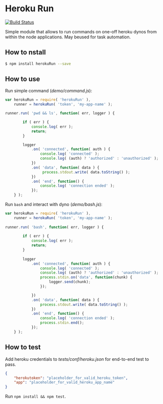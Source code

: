# Heroku Run

[![Build Status](https://travis-ci.org/amarczuk/herokuRun.svg?branch=master)](https://travis-ci.org/amarczuk/herokuRun)

Simple module that allows to run commands on one-off heroku dynos from within the node applications.
May beused for task automation.

## How to nstall

``` bash
$ npm install herokuRun --save
```

## How to use

Run simple command (_demo/command.js_):

``` javascript
var herokuRun = require( 'herokuRun' ),
	runner = herokuRun( 'token', 'my-app-name' );

runner.run( 'pwd && ls', function( err, logger ) {

        if ( err ) {
        	console.log( err );
        	return;
        }

        logger
            .on( 'connected', function( auth ) {
               	console.log( 'connected' );
               	console.log( (auth) ? 'authorized' : 'unauthorized' );
            })
            .on( 'data', function( data ) {
                 process.stdout.write( data.toString() );
            })
            .on( 'end', function() {
                console.log( 'connection ended' );
            });
    } );
``` 

Run ```bash``` and interact with dyno (_demo/bash.js_):

``` javascript
var herokuRun = require( 'herokuRun' ),
	runner = herokuRun( 'token', 'my-app-name' );
 
runner.run( 'bash', function( err, logger ) {
 
        if ( err ) {
        	console.log( err );
        	return;
        }
 
        logger
            .on( 'connected', function( auth ) {
               	console.log( 'connected' );
               	console.log( (auth) ? 'authorized' : 'unauthorized' );
                process.stdin.on('data', function(chunk) {
                    logger.send(chunk);
                });

            })
            .on( 'data', function( data ) {
                process.stdout.write( data.toString() );
            })
            .on( 'end', function() {
                console.log( 'connection ended' );
                process.stdin.end();
            });
    } );
``` 


## How to test

Add heroku credentials to _tests/conf/heroku.json_ for end-to-end test to pass.

``` json
{
	"herokutoken": "placeholder_for_valid_heroku_token",
	"app": "placeholder_for_valid_heroku_app_name"
}
``` 

Run ```npm install && npm test```.
